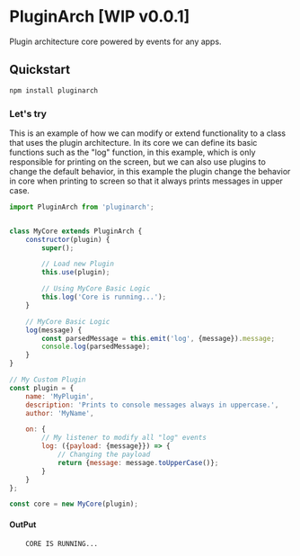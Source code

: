 # PluginArch [WIP v0.0.1]
Plugin architecture core powered by events for any apps.

## Quickstart
```sh
npm install pluginarch
```

### Let's try
This is an example of how we can modify or extend functionality to a class that uses the plugin architecture. In its core we can define its basic functions such as the "log" function, in this example, which is only responsible for printing on the screen, but we can also use plugins to change the default behavior, in this example the plugin change the behavior in core when printing to screen so that it always prints messages in upper case.
```js
import PluginArch from 'pluginarch';


class MyCore extends PluginArch {
    constructor(plugin) {
        super();

        // Load new Plugin
        this.use(plugin);

        // Using MyCore Basic Logic
        this.log('Core is running...');
    }

    // MyCore Basic Logic
    log(message) {
        const parsedMessage = this.emit('log', {message}).message;
        console.log(parsedMessage);
    }
}

// My Custom Plugin
const plugin = {
    name: 'MyPlugin',
    description: 'Prints to console messages always in uppercase.',
    author: 'MyName',

    on: {
        // My listener to modify all "log" events
        log: ({payload: {message}}) => {
            // Changing the payload
            return {message: message.toUpperCase()};
        }
    }
};

const core = new MyCore(plugin);

```

#### OutPut
```
    CORE IS RUNNING...
```